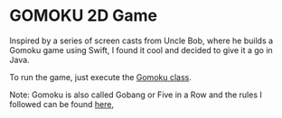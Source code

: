 GOMOKU 2D Game
==============

Inspired by a series of screen casts from Uncle Bob, where he builds a Gomoku game using Swift, 
  I found it cool and decided to give it a go in Java. 

To run the game, just execute the [Gomoku class][2].

Note: Gomoku is also called Gobang or Five in a Row and the rules I followed can be found [here][1],    

[1]: https://en.wikipedia.org/wiki/Gomoku
[2]: https://github.com/sandromancuso/gomoku_java/blob/master/src/main/java/com/codurance/Gomoku.java